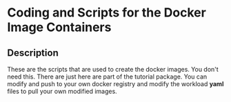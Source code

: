 # Coding and Scripts for the Docker Image Containers

## Description
These are the scripts that are used to create the docker images. You don't need this. There are just here are part of the tutorial package. You can modify and push to your own docker registry and modify the workload **yaml** files to pull your own modified images.
